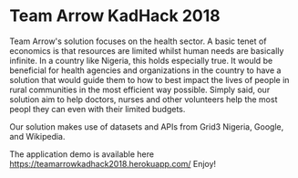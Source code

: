 # Team Arrow KadHack 2018

Team Arrow's solution focuses on the health sector.
A basic tenet of economics is that resources are limited whilst human needs are basically infinite. In a country like Nigeria, this holds especially true. It would be beneficial for health agencies and organizations in the country to have a solution that would guide them to how to best impact the lives of people in rural communities in the most efficient way possible. Simply said, our solution aim to help doctors, nurses and other volunteers help the most peopl they can even with their limited budgets.

Our solution makes use of datasets and APIs from Grid3 Nigeria, Google, and Wikipedia.

The application demo is available here https://teamarrowkadhack2018.herokuapp.com/
Enjoy!
